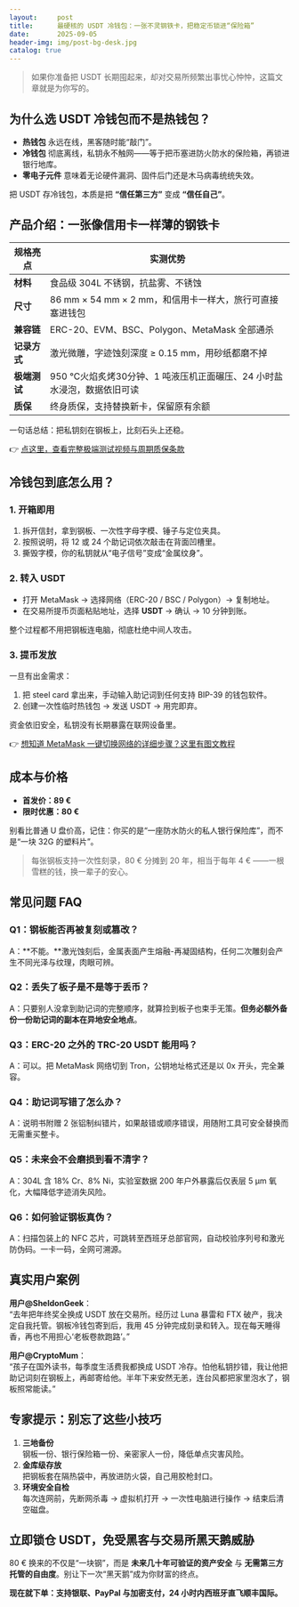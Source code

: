 ```yaml
---
layout:     post
title:      最硬核的 USDT 冷钱包：一张不灵钢铁卡，把稳定币锁进“保险箱”
date:       2025-09-05
header-img: img/post-bg-desk.jpg
catalog: true
---
```


> 如果你准备把 USDT 长期囤起来，却对交易所频繁出事忧心忡忡，这篇文章就是为你写的。

## 为什么选 **USDT 冷钱包**而不是热钱包？

- **热钱包** 永远在线，黑客随时能“敲门”。  
- **冷钱包** 彻底离线，私钥永不触网——等于把币塞进防火防水的保险箱，再锁进银行地库。  
- **零电子元件** 意味着无论硬件漏洞、固件后门还是木马病毒统统失效。  

把 USDT 存冷钱包，本质是把 **“信任第三方”** 变成 **“信任自己”**。

## 产品介绍：一张像信用卡一样薄的钢铁卡

| 规格亮点 | 实测优势 |
| --- | --- |
| **材料** | 食品级 304L 不锈钢，抗盐雾、不锈蚀 |
| **尺寸** | 86 mm × 54 mm × 2 mm，和信用卡一样大，旅行可直接塞进钱包 |
| **兼容链** | ERC-20、EVM、BSC、Polygon、MetaMask 全部通杀 |
| **记录方式** | 激光微雕，字迹蚀刻深度 ≥ 0.15 mm，用砂纸都磨不掉 |
| **极端测试** | 950 ℃火焰炙烤30分钟、1 吨液压机正面碾压、24 小时盐水浸泡，数据依旧可读 |
| **质保** | 终身质保，支持替换新卡，保留原有余额 |

一句话总结：把私钥刻在钢板上，比刻石头上还稳。

👉 [点这里，查看完整极端测试视频与周期质保条款](https://okxdog.com/)

## 冷钱包到底怎么用？

### 1. 开箱即用

1) 拆开信封，拿到钢板、一次性字母字模、锤子与定位夹具。  
2) 按照说明，将 12 或 24 个助记词依次敲击在背面凹槽里。  
3) 撕毁字模，你的私钥就从“电子信号”变成“金属纹身”。  

### 2. 转入 USDT

- 打开 MetaMask → 选择网络（ERC-20 / BSC / Polygon）→ 复制地址。  
- 在交易所提币页面粘贴地址，选择 **USDT** → 确认 → 10 分钟到账。  

整个过程都不用把钢板连电脑，彻底杜绝中间人攻击。

### 3. 提币发放

一旦有出金需求：  
1) 把 steel card 拿出来，手动输入助记词到任何支持 BIP-39 的钱包软件。  
2) 创建一次性临时热钱包 → 发送 USDT → 用完即弃。  

资金依旧安全，私钥没有长期暴露在联网设备里。

👉 [想知道 MetaMask 一键切换网络的详细步骤？这里有图文教程](https://okxdog.com/)

## 成本与价格

- **首发价：89 €**  
- **限时优惠：80 €**  

别看比普通 U 盘价高，记住：你买的是“一座防水防火的私人银行保险库”，而不是“一块 32G 的塑料片”。

> 每张钢板支持一次性刻录，80 € 分摊到 20 年，相当于每年 4 € ——一根雪糕的钱，换一辈子的安心。

## 常见问题 FAQ

### Q1：钢板能否再被复刻或篡改？
A：**不能。**激光蚀刻后，金属表面产生熔融-再凝固结构，任何二次雕刻会产生不同光泽与纹理，肉眼可辨。

### Q2：丢失了板子是不是等于丢币？
A：只要别人没拿到助记词的完整顺序，就算捡到板子也束手无策。**但务必额外备份一份助记词的副本在异地安全地点**。

### Q3：ERC-20 之外的 TRC-20 USDT 能用吗？
A：可以。把 MetaMask 网络切到 Tron，公钥地址格式还是以 0x 开头，完全兼容。

### Q4：助记词写错了怎么办？
A：说明书附赠 2 张铝制纠错片，如果敲错或顺序错误，用随附工具可安全替换而无需重买整卡。

### Q5：未来会不会磨损到看不清字？
A：304L 含 18% Cr、8% Ni，实验室数据 200 年户外暴露后仅表层 5 µm 氧化，大幅降低字迹消失风险。

### Q6：如何验证钢板真伪？
A：扫描包装上的 NFC 芯片，可跳转至西班牙总部官网，自动校验序列号和激光防伪码。一卡一码，全网可溯源。

## 真实用户案例

**用户@SheldonGeek**：  
“去年把年终奖全换成 USDT 放在交易所。经历过 Luna 暴雷和 FTX 破产，我决定自我托管。钢板冷钱包寄到后，我用 45 分钟完成刻录和转入。现在每天睡得香，再也不用担心‘老板卷款跑路’。”

**用户@CryptoMum**：  
“孩子在国外读书，每季度生活费我都换成 USDT 冷存。怕他私钥抄错，我让他把助记词刻在钢板上，再邮寄给他。半年下来安然无恙，连台风都把家里泡水了，钢板照常能读。”

## 专家提示：别忘了这些小技巧

1. **三地备份**  
   钢板一份、银行保险箱一份、亲密家人一份，降低单点灾害风险。  
2. **金库级存放**  
   把钢板套在隔热袋中，再放进防火袋，自己用胶枪封口。  
3. **环境安全自检**  
   每次连网前，先断网杀毒 → 虚拟机打开 → 一次性电脑进行操作 → 结束后清空磁盘。  

## 立即锁仓 USDT，免受黑客与交易所黑天鹅威胁

80 € 换来的不仅是“一块钢”，而是 **未来几十年可验证的资产安全** 与 **无需第三方托管的自由度**。别让下一次“黑天鹅”成为你财富的终点。

**现在就下单：支持银联、PayPal 与加密支付，24 小时内西班牙直飞顺丰国际。**